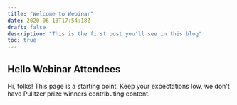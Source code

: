 ```yaml
---
title: "Welcome to Webinar"
date: 2020-06-13T17:54:18Z
draft: false
description: "This is the first post you'll see in this blog"
toc: true
---
```

## Hello Webinar Attendees

Hi, folks! This page is a starting point. Keep your expectations low, we don't
have Pulitzer prize winners contributing content.
